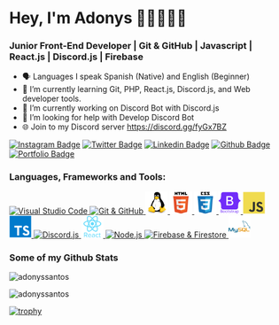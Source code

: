 # Hey, I'm Adonys 👋🏻🙍🏻‍♂️

### Junior Front-End Developer | Git & GitHub | Javascript | React.js | Discord.js | Firebase

- 🗣️ Languages I speak Spanish (Native) and English (Beginner)
- 🌱 I’m currently learning Git, PHP, React.js, Discord.js, and Web developer tools.
- 🔭 I’m currently working on Discord Bot with Discord.js
- 🤔 I’m looking for help with Develop Discord Bot  
- 🌐 Join to my Discord server https://discord.gg/fyGx7BZ

[![Instagram Badge](https://img.shields.io/badge/-adonyssantos_-darkviolet?style=flat-square&logo=Instagram&logoColor=white&link=https://www.instagram.com/adonyssantos_/)](https://www.instagram.com/adonyssantos_/) [![Twitter Badge](https://img.shields.io/badge/-adonyssantos_-00acee?style=flat&logo=twitter&logoColor=white&link=https://twitter.com/adonyssantos_/)](https://www.twitter.com/adonyssantos_/) [![Linkedin Badge](https://img.shields.io/badge/-adonyssantos-0072b1?style=flat&logo=Linkedin&logoColor=white&link=https://www.linkedin.com/in/adonyssantos/)](https://www.linkedin.com/in/adonyssantos/) [![Github Badge](https://img.shields.io/badge/-adonyssantos-grey?style=flat&logo=github&logoColor=white&link=https://github.com/adonyssantos/)](https://www.github.com/adonyssantos/) [![Portfolio Badge](https://img.shields.io/badge/portfolio-web-blue?style=flat&link=http://adonyssantos.me//)](http://adonyssantos.me//) 

### Languages, Frameworks and Tools:

<p align="left">
	<a href="https://code.visualstudio.com/" target="_blank">
		<img src="https://upload.wikimedia.org/wikipedia/commons/thumb/2/2d/Visual_Studio_Code_1.18_icon.svg/1200px-Visual_Studio_Code_1.18_icon.svg.png"
			alt="Visual Studio Code" title="Visual Studio Code" width="40" height="40" />
	</a>
	<a href="https://git-scm.com/" target="_blank">
		<img src="https://www.vectorlogo.zone/logos/git-scm/git-scm-icon.svg" alt="Git & GitHub" title="Git & GitHub" width="40" height="40" />
	</a>
	<a href="https://www.linux.org/" target="_blank">
		<img src="https://raw.githubusercontent.com/devicons/devicon/master/icons/linux/linux-original.svg"
			alt="Linux & Ubuntu" title="Linux & Ubuntu" width="40" height="40" />
	</a>
	<a href="https://www.w3.org/html/" target="_blank">
		<img src="https://raw.githubusercontent.com/devicons/devicon/master/icons/html5/html5-original-wordmark.svg"
			alt="HTML5" title="HTML5" width="40" height="40" />
	</a>
	<a href="https://www.w3schools.com/css/" target="_blank">
		<img src="https://raw.githubusercontent.com/devicons/devicon/master/icons/css3/css3-original-wordmark.svg"
			alt="CSS3" title="CSS3" width="40" height="40" />
	</a>
	<a href="https://getbootstrap.com" target="_blank">
		<img src="https://raw.githubusercontent.com/devicons/devicon/master/icons/bootstrap/bootstrap-plain-wordmark.svg"
			alt="Bootstrap" title="Bootstrap" width="40" height="40" />
	</a>
	<a href="https://developer.mozilla.org/en-US/docs/Web/JavaScript" target="_blank">
		<img src="https://raw.githubusercontent.com/devicons/devicon/master/icons/javascript/javascript-original.svg"
			alt="JavaScript" title="JavaScript" width="40" height="40" />
	</a>
	<a href="https://www.typescriptlang.org/" target="_blank">
		<img src="https://raw.githubusercontent.com/devicons/devicon/master/icons/typescript/typescript-original.svg"
			alt="TypeScript" title="TypeScript" width="40" height="40" />
	</a>
	<a href="https://discord.js.org/#/" target="_blank">
		<img src="https://avatars.githubusercontent.com/u/26492485?s=400&v=4" alt="Discord.js" title="Discord.js" width="40" height="40" />
	</a>
	<a href="https://reactjs.org/" target="_blank">
		<img src="https://raw.githubusercontent.com/devicons/devicon/master/icons/react/react-original-wordmark.svg"
			alt="React.js" title="React.js" width="40" height="40" />
	</a>
	<a href="https://nodejs.org" target="_blank">
		<img src="https://cdn.worldvectorlogo.com/logos/nodejs-icon.svg" alt="Node.js" title="Node.js" width="40" height="40" />
	</a>
	<a href="https://firebase.google.com/" target="_blank">
		<img src="https://www.vectorlogo.zone/logos/firebase/firebase-icon.svg" alt="Firebase & Firestore" title="Firebase & Firestore" width="40"
			height="40" />
	</a>
	<a href="https://www.mysql.com/" target="_blank">
		<img src="https://raw.githubusercontent.com/devicons/devicon/master/icons/mysql/mysql-original-wordmark.svg"
			alt="MySQL" title="MySQL" width="40" height="40" />
	</a>
</p>

### Some of my Github Stats

![adonyssantos](https://komarev.com/ghpvc/?username=adonyssantos&label=Profile%20views&color=0e75b6&style=flat)

![adonyssantos](https://github-readme-stats.vercel.app/api/top-langs?username=adonyssantos&show_icons=true&locale=en&layout=compact)

[![trophy](https://github-profile-trophy.vercel.app/?username=adonyssantoscemas)](https://github.com/ryo-ma/github-profile-trophy)
